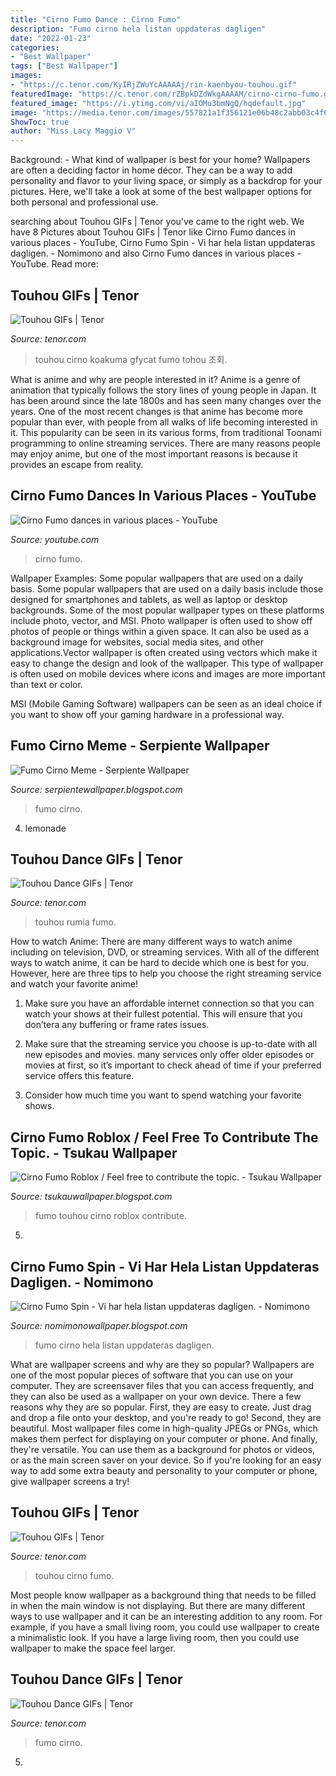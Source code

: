 ```yaml
---
title: "Cirno Fumo Dance : Cirno Fumo"
description: "Fumo cirno hela listan uppdateras dagligen"
date: "2022-01-23"
categories:
- "Best Wallpaper"
tags: ["Best Wallpaper"]
images:
- "https://c.tenor.com/KyIRjZWuYcAAAAAj/rin-kaenbyou-touhou.gif"
featuredImage: "https://c.tenor.com/rZBpkDZdWkgAAAAM/cirno-cirno-fumo.gif"
featured_image: "https://i.ytimg.com/vi/aIOMu3bmNgQ/hqdefault.jpg"
image: "https://media.tenor.com/images/557821a1f356121e06b48c2abb03c4f6/tenor.gif"
ShowToc: true
author: "Miss Lacy Maggio V"
---
```



Background: - What kind of wallpaper is best for your home?
Wallpapers are often a deciding factor in home décor. They can be a way to add personality and flavor to your living space, or simply as a backdrop for your pictures. Here, we'll take a look at some of the best wallpaper options for both personal and professional use.

	

		
searching about Touhou GIFs | Tenor you've came to the right web. We have 8 Pictures about Touhou GIFs | Tenor like Cirno Fumo dances in various places - YouTube, Cirno Fumo Spin - Vi har hela listan uppdateras dagligen. - Nomimono and also Cirno Fumo dances in various places - YouTube. Read more:
		
    
## Touhou GIFs | Tenor

<img loading=lazy src="https://media.tenor.com/images/8165cae6a06d564eaffa6e6a15d5758e/tenor.gif" onerror="this.onerror=null;this.src='https://tse4.mm.bing.net/th?id=OIP.gWXK5qBtVk6v-m5qFdV1jgAAAA&amp;pid=15.1';" alt="Touhou GIFs | Tenor">

_Source: tenor.com_

>touhou cirno koakuma gfycat fumo tohou 조회. 

	

What is anime and why are people interested in it?
Anime is a genre of animation that typically follows the story lines of young people in Japan. It has been around since the late 1800s and has seen many changes over the years. One of the most recent changes is that anime has become more popular than ever, with people from all walks of life becoming interested in it. This popularity can be seen in its various forms, from traditional Toonami programming to online streaming services. There are many reasons people may enjoy anime, but one of the most important reasons is because it provides an escape from reality.

    
## Cirno Fumo Dances In Various Places - YouTube

<img loading=lazy src="https://i.ytimg.com/vi/aIOMu3bmNgQ/hqdefault.jpg" onerror="this.onerror=null;this.src='https://tse3.mm.bing.net/th?id=OIP.Z3vdqB6Dor_lrNy280GEdAHaFj&amp;pid=15.1';" alt="Cirno Fumo dances in various places - YouTube">

_Source: youtube.com_

>cirno fumo. 

	

Wallpaper Examples: Some popular wallpapers that are used on a daily basis.
Some popular wallpapers that are used on a daily basis include those designed for smartphones and tablets, as well as laptop or desktop backgrounds. Some of the most popular wallpaper types on these platforms include photo, vector, and MSI. 
Photo wallpaper is often used to show off photos of people or things within a given space. It can also be used as a background image for websites, social media sites, and other applications.Vector wallpaper is often created using vectors which make it easy to change the design and look of the wallpaper. This type of wallpaper is often used on mobile devices where icons and images are more important than text or color. 

MSI (Mobile Gaming Software) wallpapers can be seen as an ideal choice if you want to show off your gaming hardware in a professional way.

    
## Fumo Cirno Meme - Serpiente Wallpaper

<img loading=lazy src="https://i.imgflip.com/4eqh00.jpg" onerror="this.onerror=null;this.src='https://tse4.mm.bing.net/th?id=OIP.HIOmveV9GvSe4XyfVUgrrAHaHa&amp;pid=15.1';" alt="Fumo Cirno Meme - Serpiente Wallpaper">

_Source: serpientewallpaper.blogspot.com_

>fumo cirno. 

	

4. lemonade 

    
## Touhou Dance GIFs | Tenor

<img loading=lazy src="https://c.tenor.com/yWvnimVdr1YAAAAM/rumia-touhou.gif" onerror="this.onerror=null;this.src='https://tse4.mm.bing.net/th?id=OIP.TRrMmcc-W7OWaUPqFlD-NQAAAA&amp;pid=15.1';" alt="Touhou Dance GIFs | Tenor">

_Source: tenor.com_

>touhou rumia fumo. 

	

How to watch Anime: There are many different ways to watch anime including on television, DVD, or streaming services.
With all of the different ways to watch anime, it can be hard to decide which one is best for you. However, here are three tips to help you choose the right streaming service and watch your favorite anime!
1. Make sure you have an affordable internet connection so that you can watch your shows at their fullest potential. This will ensure that you don’tera any buffering or frame rates issues.

2. Make sure that the streaming service you choose is up-to-date with all new episodes and movies. many services only offer older episodes or movies at first, so it’s important to check ahead of time if your preferred service offers this feature.

3. Consider how much time you want to spend watching your favorite shows.

    
## Cirno Fumo Roblox / Feel Free To Contribute The Topic. - Tsukau Wallpaper

<img loading=lazy src="https://c.tenor.com/KyIRjZWuYcAAAAAj/rin-kaenbyou-touhou.gif" onerror="this.onerror=null;this.src='https://tse2.mm.bing.net/th?id=OIP.UfkxcfU1bXIYXKjOD8U51AAAAA&amp;pid=15.1';" alt="Cirno Fumo Roblox / Feel free to contribute the topic. - Tsukau Wallpaper">

_Source: tsukauwallpaper.blogspot.com_

>fumo touhou cirno roblox contribute. 

	

5.

    
## Cirno Fumo Spin - Vi Har Hela Listan Uppdateras Dagligen. - Nomimono

<img loading=lazy src="https://media.sketchfab.com/models/efd2a7f4dbf048c1a18438db7f86c4b9/thumbnails/8a63a92571be4568a3c55a43df8dd531/9a664b1fbd274c0b83a308315e975ec6.jpeg" onerror="this.onerror=null;this.src='https://tse1.mm.bing.net/th?id=OIP.Ent2J6u6xX1ci2nsT7euVQHaEK&amp;pid=15.1';" alt="Cirno Fumo Spin - Vi har hela listan uppdateras dagligen. - Nomimono">

_Source: nomimonowallpaper.blogspot.com_

>fumo cirno hela listan uppdateras dagligen. 

	

What are wallpaper screens and why are they so popular?
Wallpapers are one of the most popular pieces of software that you can use on your computer. They are screensaver files that you can access frequently, and they can also be used as a wallpaper on your own device. There a few reasons why they are so popular. First, they are easy to create. Just drag and drop a file onto your desktop, and you're ready to go! Second, they are beautiful. Most wallpaper files come in high-quality JPEGs or PNGs, which makes them perfect for displaying on your computer or phone. And finally, they're versatile. You can use them as a background for photos or videos, or as the main screen saver on your device. So if you're looking for an easy way to add some extra beauty and personality to your computer or phone, give wallpaper screens a try!

    
## Touhou GIFs | Tenor

<img loading=lazy src="https://media.tenor.com/images/557821a1f356121e06b48c2abb03c4f6/tenor.gif" onerror="this.onerror=null;this.src='https://tse3.mm.bing.net/th?id=OIP.VXghofNWEh4GtIwquwPE9gAAAA&amp;pid=15.1';" alt="Touhou GIFs | Tenor">

_Source: tenor.com_

>touhou cirno fumo. 

	

Most people know wallpaper as a background thing that needs to be filled in when the main window is not displaying. But there are many different ways to use wallpaper and it can be an interesting addition to any room. For example, if you have a small living room, you could use wallpaper to create a minimalistic look. If you have a large living room, then you could use wallpaper to make the space feel larger.

    
## Touhou Dance GIFs | Tenor

<img loading=lazy src="https://c.tenor.com/rZBpkDZdWkgAAAAM/cirno-cirno-fumo.gif" onerror="this.onerror=null;this.src='https://tse3.mm.bing.net/th?id=OIP._QJRKbJJbUPtYJoKFFoL8AAAAA&amp;pid=15.1';" alt="Touhou Dance GIFs | Tenor">

_Source: tenor.com_

>fumo cirno. 

	

5.

